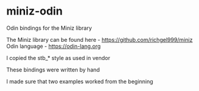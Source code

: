 # miniz-odin
Odin bindings for the Miniz library

The Miniz library can be found here - https://github.com/richgel999/miniz
Odin language - https://odin-lang.org

I copied the stb_* style as used in vendor

These bindings were written by hand

I made sure that two examples worked from the beginning
